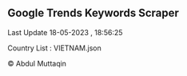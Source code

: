 

## Google Trends Keywords Scraper 
 
Last Update 18-05-2023 , 18:56:25

Country List :
VIETNAM.json



© Abdul Muttaqin 
